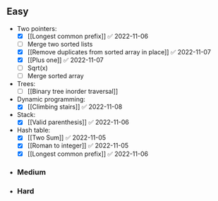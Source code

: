 ## Easy
-  Two pointers:
	- [x] [[Longest common prefix]] ✅ 2022-11-06
	- [ ] Merge two sorted lists
	- [x] [[Remove duplicates from sorted array in place]] ✅ 2022-11-07
	- [x] [[Plus one]] ✅ 2022-11-07
	- [ ] Sqrt(x)
	- [ ] Merge sorted array
- Trees:
	- [ ] [[Binary tree inorder traversal]]
- Dynamic programming:
	 - [x] [[Climbing stairs]] ✅ 2022-11-08
-  Stack:
	- [x] [[Valid parenthesis]] ✅ 2022-11-06
- Hash table:
	- [x] [[Two Sum]] ✅ 2022-11-05
	- [x] [[Roman to integer]] ✅ 2022-11-05
	- [x] [[Longest common prefix]] ✅ 2022-11-06

- ### Medium
- ### Hard